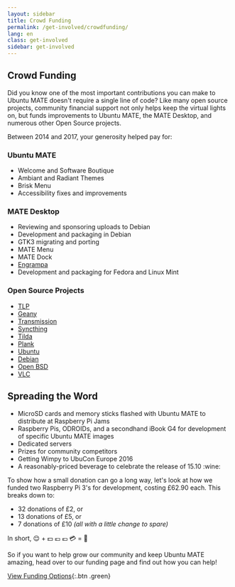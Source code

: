 ```yaml
---
layout: sidebar
title: Crowd Funding
permalink: /get-involved/crowdfunding/
lang: en
class: get-involved
sidebar: get-involved
---
```


## Crowd Funding

Did you know one of the most important contributions you can make to Ubuntu MATE
doesn't require a single line of code? Like many open source projects, community
financial support not only helps keep the virtual lights on, but funds
improvements to Ubuntu MATE, the MATE Desktop, and numerous other Open
Source projects.

Between 2014 and 2017, your generosity helped pay for:

### Ubuntu MATE

* Welcome and Software Boutique
* Ambiant and Radiant Themes
* Brisk Menu
* Accessibility fixes and improvements

### MATE Desktop

* Reviewing and sponsoring uploads to Debian
* Development and packaging in Debian
* GTK3 migrating and porting
* MATE Menu
* MATE Dock
* [Engrampa](https://github.com/mate-desktop/engrampa)
* Development and packaging for Fedora and Linux Mint

### Open Source Projects

* [TLP](https://linrunner.de/en/tlp/tlp.html)
* [Geany](https://www.geany.org/)
* [Transmission](https://transmissionbt.com/)
* [Syncthing](https://syncthing.net/)
* [Tilda](https://github.com/lanoxx/tilda)
* [Plank](https://launchpad.net/plank)
* [Ubuntu](https://ubuntu.com)
* [Debian](https://www.debian.org/)
* [Open BSD](https://www.openbsd.org/)
* [VLC](https://www.videolan.org/vlc/)

## Spreading the Word

* MicroSD cards and memory sticks flashed with Ubuntu MATE to distribute at Raspberry Pi Jams
* Raspberry Pis, ODROIDs, and a secondhand iBook G4 for development of specific Ubuntu MATE images
* Dedicated servers
* Prizes for community competitors
* Getting Wimpy to UbuCon Europe 2016
* A reasonably-priced beverage to celebrate the release of 15.10 :wine:

To show how a small donation can go a long way, let's look at how we funded
two Raspberry Pi 3's for development, costing £62.90 each. This breaks down to:

* 32 donations of £2, or
* 13 donations of £5, or
* 7 donations of £10 _(all with a little change to spare)_

In short, :relieved: + :dollar: :pound: :euro: :credit_card: = :green_heart:

So if you want to help grow our community and keep Ubuntu MATE amazing, head over to our funding page and find out how you can help!

[View Funding Options](/funding/){:.btn .green}
